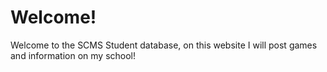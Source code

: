 # Welcome!
Welcome to the SCMS Student database, on this website I will post games and information on my school!
